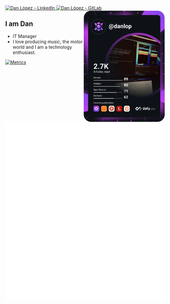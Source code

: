 <div align="left">
  <a href="https://www.linkedin.com/in/danlopz/">
    <img
      src="https://img.shields.io/static/v1?logo=linkedin&style=for-the-badge&color=0072b1&label=LinkedIn&message=%E2%98%86"
      alt="Dan López - LinkedIn"
    />
  </a>
  
  <a href="https://www.gitlab.com/danlopz/">
    <img
      src="https://img.shields.io/static/v1?logo=gitlab&style=for-the-badge&color=FC6D26&label=GitLab&message=%E2%98%86"
      alt="Dan López - GitLab"
    />
  </a>

  <a href="https://api.daily.dev/get?r=danlopz" target="_blank">
    <img
      width="256"
      align="right"
      src="https://raw.githubusercontent.com/danlopz/danlopz/main/devcard.svg"
    />
  </a>
</div>

## I am Dan

- IT Manager
- I love producing music, the motor world and I am a technology enthusiast.

[![Metrics](https://github.com/danlopz/danlopz/actions/workflows/Metrics.yml/badge.svg)](https://github.com/danlopz/danlopz/actions/workflows/Metrics.yml)

![Metrics](/github-metrics.svg)
